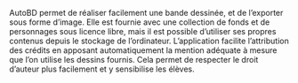 AutoBD permet de réaliser facilement une bande dessinée, et de l’exporter sous forme d’image. Elle est fournie avec une collection de fonds et de personnages sous licence libre, mais il est possible d’utiliser ses propres contenus depuis le stockage de l’ordinateur. L’application facilite l’attribution des crédits en apposant automatiquement la mention adéquate à mesure que l’on utilise les dessins fournis. Cela permet de respecter le droit d’auteur plus facilement et y sensibilise les élèves.
